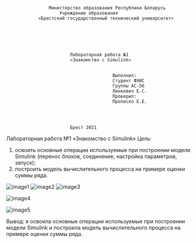 					Министерство образования Республики Беларусь
						Учреждение образования
				«Брестский государственный технический университет»






							Лабораторная работа №1
							«Знакомство с Simulink»


											Выполнил:
											Студент ФЭИС
											Группы АС-56
											Линкевич Е.С.
											Проверил:
											Пролиско Е.Е.




							Брест 2021
Лабораторная работа №1
«Знакомство с Simulink»
Цель:
 1) освоить основные операции используемые при построении модели Simulink (перенос блоков, соединение, настройка параметров, запуск); 
2) построить модель вычислительного процесса на примере оценки суммы ряда.

![image1](https://user-images.githubusercontent.com/80480988/141429117-233fc58d-e390-47e2-9b31-ebdb86678107.png)
![image2](https://user-images.githubusercontent.com/80480988/141429135-b4cf9aed-1d46-4c53-ab28-33e6e69ff388.png)
![image3](https://user-images.githubusercontent.com/80480988/141429150-d0f0eb3f-d3db-4b24-8f31-45297ad22d64.png)

![image4](https://user-images.githubusercontent.com/80480988/141439995-e285946d-3fdb-4aed-9af6-ebd542facc89.png)

![image5](https://user-images.githubusercontent.com/80480988/141440029-6c0f2efc-00d5-4076-9068-fd84e9adfeb4.png)


Вывод: я освоила основные операции используемые при построении модели Simulink и  построила модель вычислительного процесса на примере оценки суммы ряда.

